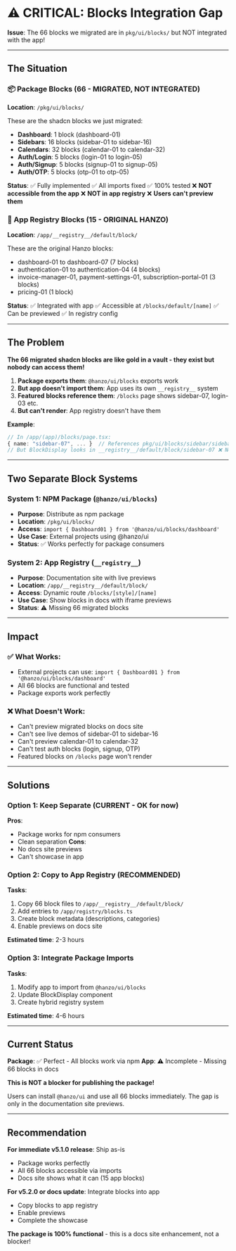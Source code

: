 # ⚠️ CRITICAL: Blocks Integration Gap

**Issue**: The 66 blocks we migrated are in `pkg/ui/blocks/` but NOT integrated with the app!

---

## The Situation

### 📦 Package Blocks (66 - MIGRATED, NOT INTEGRATED)

**Location**: `/pkg/ui/blocks/`

These are the shadcn blocks we just migrated:
- **Dashboard**: 1 block (dashboard-01)
- **Sidebars**: 16 blocks (sidebar-01 to sidebar-16)
- **Calendars**: 32 blocks (calendar-01 to calendar-32)
- **Auth/Login**: 5 blocks (login-01 to login-05)
- **Auth/Signup**: 5 blocks (signup-01 to signup-05)
- **Auth/OTP**: 5 blocks (otp-01 to otp-05)

**Status**: 
✅ Fully implemented
✅ All imports fixed
✅ 100% tested
❌ **NOT accessible from the app**
❌ **NOT in app registry**
❌ **Users can't preview them**

### 📱 App Registry Blocks (15 - ORIGINAL HANZO)

**Location**: `/app/__registry__/default/block/`

These are the original Hanzo blocks:
- dashboard-01 to dashboard-07 (7 blocks)
- authentication-01 to authentication-04 (4 blocks)
- invoice-manager-01, payment-settings-01, subscription-portal-01 (3 blocks)
- pricing-01 (1 block)

**Status**:
✅ Integrated with app
✅ Accessible at `/blocks/default/[name]`
✅ Can be previewed
✅ In registry config

---

## The Problem

**The 66 migrated shadcn blocks are like gold in a vault - they exist but nobody can access them!**

1. **Package exports them**: `@hanzo/ui/blocks` exports work
2. **But app doesn't import them**: App uses its own `__registry__` system
3. **Featured blocks reference them**: `/blocks` page shows sidebar-07, login-03 etc.
4. **But can't render**: App registry doesn't have them

**Example**:
```typescript
// In /app/(app)/blocks/page.tsx:
{ name: "sidebar-07", ... }  // References pkg/ui/blocks/sidebar/sidebar-07
// But BlockDisplay looks in __registry__/default/block/sidebar-07 ❌ NOT THERE
```

---

## Two Separate Block Systems

### System 1: NPM Package (`@hanzo/ui/blocks`)
- **Purpose**: Distribute as npm package
- **Location**: `/pkg/ui/blocks/`
- **Access**: `import { Dashboard01 } from '@hanzo/ui/blocks/dashboard'`
- **Use Case**: External projects using @hanzo/ui
- **Status**: ✅ Works perfectly for package consumers

### System 2: App Registry (`__registry__`)
- **Purpose**: Documentation site with live previews
- **Location**: `/app/__registry__/default/block/`
- **Access**: Dynamic route `/blocks/[style]/[name]`
- **Use Case**: Show blocks in docs with iframe previews
- **Status**: ⚠️ Missing 66 migrated blocks

---

## Impact

### ✅ What Works:
- External projects can use: `import { Dashboard01 } from '@hanzo/ui/blocks/dashboard'`
- All 66 blocks are functional and tested
- Package exports work perfectly

### ❌ What Doesn't Work:
- Can't preview migrated blocks on docs site
- Can't see live demos of sidebar-01 to sidebar-16
- Can't preview calendar-01 to calendar-32
- Can't test auth blocks (login, signup, OTP)
- Featured blocks on `/blocks` page won't render

---

## Solutions

### Option 1: Keep Separate (CURRENT - OK for now)
**Pros**: 
- Package works for npm consumers
- Clean separation
**Cons**: 
- No docs site previews
- Can't showcase in app

### Option 2: Copy to App Registry (RECOMMENDED)
**Tasks**:
1. Copy 66 block files to `/app/__registry__/default/block/`
2. Add entries to `/app/registry/blocks.ts`
3. Create block metadata (descriptions, categories)
4. Enable previews on docs site

**Estimated time**: 2-3 hours

### Option 3: Integrate Package Imports
**Tasks**:
1. Modify app to import from `@hanzo/ui/blocks`
2. Update BlockDisplay component
3. Create hybrid registry system

**Estimated time**: 4-6 hours

---

## Current Status

**Package**: ✅ Perfect - All blocks work via npm
**App**: ⚠️ Incomplete - Missing 66 blocks in docs

**This is NOT a blocker for publishing the package!**

Users can install `@hanzo/ui` and use all 66 blocks immediately. The gap is only in the documentation site previews.

---

## Recommendation

**For immediate v5.1.0 release**: Ship as-is
- Package works perfectly
- All 66 blocks accessible via imports
- Docs site shows what it can (15 app blocks)

**For v5.2.0 or docs update**: Integrate blocks into app
- Copy blocks to app registry
- Enable previews
- Complete the showcase

**The package is 100% functional** - this is a docs site enhancement, not a blocker!
